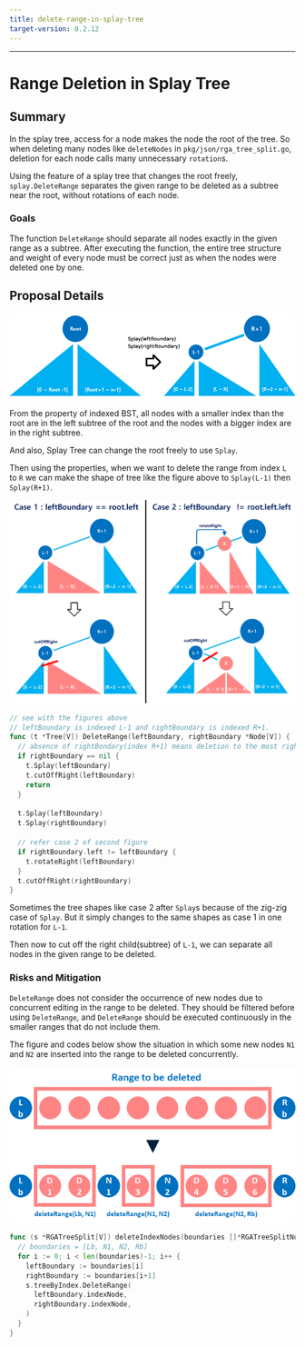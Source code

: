 ```yaml
---
title: delete-range-in-splay-tree
target-version: 0.2.12
---
```


---

# Range Deletion in Splay Tree

## Summary

In the splay tree, access for a node makes the node the root of the tree. So when deleting many nodes like `deleteNodes` in `pkg/json/rga_tree_split.go`, deletion for each node calls many unnecessary `rotation`s.

Using the feature of a splay tree that changes the root freely, `splay.DeleteRange` separates the given range to be deleted as a subtree near the root, without rotations of each node.

### Goals

The function `DeleteRange` should separate all nodes exactly in the given range as a subtree. After executing the function, the entire tree structure and weight of every node must be correct just as when the nodes were deleted one by one.

## Proposal Details

![delete-range-in-splay-tree-1](./media/range-deletion-in-splay-tree-1-index-of-subtrees.png)

From the property of indexed BST, all nodes with a smaller index than the root are in the left subtree of the root and the nodes with a bigger index are in the right subtree.

And also, Splay Tree can change the root freely to use `Splay`.

Then using the properties, when we want to delete the range from index `L` to `R` we can make the shape of tree like the figure above to `Splay(L-1)` then `Splay(R+1)`.

![delete-range-in-splay-tree-2](./media/range-deletion-in-splay-tree-2-separation.png)

```go
// see with the figures above
// leftBoundary is indexed L-1 and rightBoundary is indexed R+1.
func (t *Tree[V]) DeleteRange(leftBoundary, rightBoundary *Node[V]) {
  // absence of rightBondary(index R+1) means deletion to the most right of tree.
  if rightBoundary == nil {
    t.Splay(leftBoundary)
    t.cutOffRight(leftBoundary)
    return
  }

  t.Splay(leftBoundary)
  t.Splay(rightBoundary)

  // refer case 2 of second figure
  if rightBoundary.left != leftBoundary {
    t.rotateRight(leftBoundary)
  }
  t.cutOffRight(rightBoundary)
}

```

Sometimes the tree shapes like case 2 after `Splay`s because of the zig-zig case of `Splay`. But it simply changes to the same shapes as case 1 in one rotation for `L-1`.

Then now to cut off the right child(subtree) of `L-1`, we can separate all nodes in the given range to be deleted.

### Risks and Mitigation

`DeleteRange` does not consider the occurrence of new nodes due to concurrent editing in the range to be deleted. They should be filtered before using `DeleteRange`, and `DeleteRange` should be executed continuously in the smaller ranges that do not include them.

The figure and codes below show the situation in which some new nodes `N1` and `N2` are inserted into the range to be deleted concurrently.

![delete-range-in-splay-tree-3](./media/range-deletion-in-splay-tree-3-mitigation.png)

```go
func (s *RGATreeSplit[V]) deleteIndexNodes(boundaries []*RGATreeSplitNode[V]) {
  // boundaries = [Lb, N1, N2, Rb]
  for i := 0; i < len(boundaries)-1; i++ {
    leftBoundary := boundaries[i]
    rightBoundary := boundaries[i+1]
    s.treeByIndex.DeleteRange(
      leftBoundary.indexNode,
      rightBoundary.indexNode,
    )
  }
}
```
